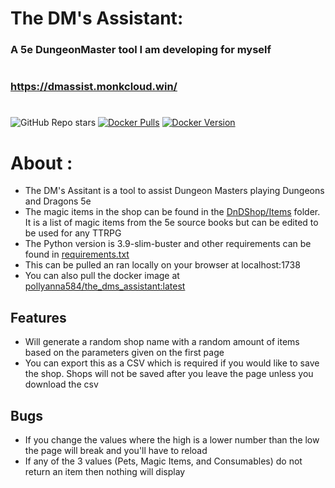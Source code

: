 # The DM's Assistant:
### A 5e DungeonMaster tool I am developing for myself
#
### https://dmassist.monkcloud.win/
#

![GitHub Repo stars](https://img.shields.io/github/stars/Pollyanna584/DnD?style=social)
[![Docker Pulls](https://img.shields.io/docker/pulls/pollyanna584/the_dms_assistant.svg)](https://hub.docker.com/r/pollyanna584/the_dms_assistant)
[![Docker Version](https://img.shields.io/docker/v/pollyanna584/the_dms_assistant?sort=semver)](https://hub.docker.com/r/pollyanna584/the_dms_assistant)

# About :
- The DM's Assitant is a tool to assist Dungeon Masters playing Dungeons and Dragons 5e
- The magic items in the shop can be found in the [DnDShop/Items](https://github.com/Pollyanna584/DnD/tree/main/DnDShop/Items) folder.  It is a list of magic items from the 5e source books but can be edited to be used for any TTRPG
- The Python version is 3.9-slim-buster and other requirements can be found in [requirements.txt](https://github.com/Pollyanna584/DnD/blob/main/requirements.txt)
- This can be pulled an ran locally on your browser at localhost:1738
- You can also pull the docker image at [pollyanna584/the_dms_assistant:latest](https://hub.docker.com/r/pollyanna584/the_dms_assistant)


## Features
- Will generate a random shop name with a random amount of items based on the parameters given on the first page
- You can export this as a CSV which is required if you would like to save the shop.  Shops will not be saved after you leave the page unless you download the csv

## Bugs
- If you change the values where the high is a lower number than the low the page will break and you'll have to reload
- If any of the 3 values (Pets, Magic Items, and Consumables) do not return an item then nothing will display